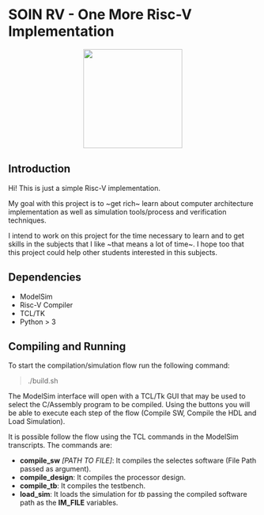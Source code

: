 SOIN RV - One More Risc-V Implementation
======

<p align="center">
    <img width="200" height="200" src="resources/logo/soin_logo_bg_2700X2700.png">
</p>

<h2>Introduction</h2>

Hi! This is just a simple Risc-V implementation.

My goal with this project is to ~get rich~ learn about computer architecture implementation as well as simulation tools/process and verification techniques.

I intend to work on this project for the time necessary to learn and to get skills in the subjects that I like ~that means a lot of time~. I hope too that this project could help other students interested in this subjects.

<h2>Dependencies</h2>

* ModelSim
* Risc-V Compiler
* TCL/TK
* Python > 3

<h2>Compiling and Running</h2>

To start the compilation/simulation flow run the following command: 
 > ./build.sh

The ModelSim interface will open with a TCL/Tk GUI that may be used to select the C/Assembly program to be compiled. Using the buttons you will be able to execute each step of the flow (Compile SW, Compile the HDL and Load Simulation).

It is possible follow the flow using the TCL commands in the ModelSim transcripts. The commands are:

* **compile_sw** *[PATH TO FILE]*: It compiles the selectes software (File Path passed as argument).
* **compile_design**: It compiles the processor design.
* **compile_tb**: It compiles the testbench.
* **load_sim**: It loads the simulation for *tb* passing the compiled software path as the **IM_FILE** variables.

